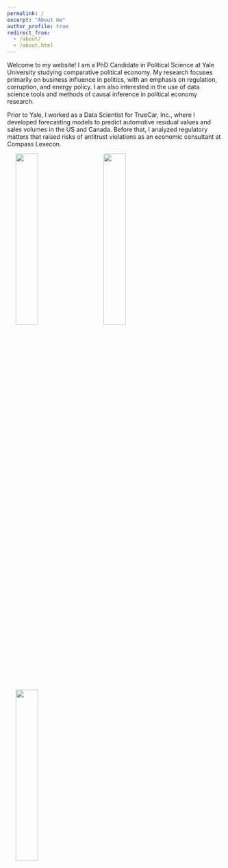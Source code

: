 ```yaml
---
permalink: /
excerpt: "About me"
author_profile: true
redirect_from: 
  - /about/
  - /about.html
---
```



Welcome to my website! I am a PhD Candidate in Political Science at Yale University studying comparative political economy. My research focuses primarily on business influence in politics, with an emphasis on regulation, corruption, and energy policy. I am also interested in the use of data science tools and methods of causal inference in political economy research. 

Prior to Yale, I worked as a Data Scientist for TrueCar, Inc., where I developed forecasting models to predict automotive residual values and sales volumes in the US and Canada. Before that, I analyzed regulatory matters that raised risks of antitrust violations as an economic consultant at Compass Lexecon. 
 
 <p float="left">
  <img src="https://www.trevorincerti.com/images/solar_kamisu.jpeg" width="32%" hspace="20" />
  <img src="https://www.trevorincerti.com/images/plot.jpeg" width="32%" hspace="20" />
  <img src="https://www.trevorincerti.com/images/meti.jpeg" width="32%" hspace="20" /> 
</p>